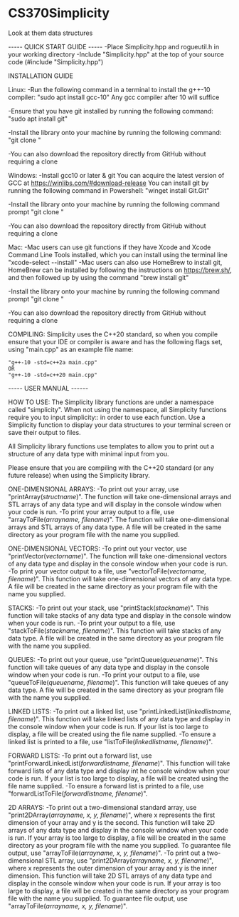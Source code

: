 # CS370Simplicity
Look at them data structures


----- QUICK START GUIDE -----
-Place Simplicity.hpp and rogueutil.h in your working directory
-Include "Simplicity.hpp" at the top of your source code (#include "Simplicity.hpp")

INSTALLATION GUIDE

Linux:
  -Run the following command in a terminal to install the g++-10 compiler:
    "sudo apt install gcc-10"
  Any gcc compiler after 10 will suffice
  
  -Ensure that you have git installed by running the following command:
    "sudo apt install git"
    
  -Install the library onto your machine by running the following command:
    "git clone <URL>"
  
  -You can also download the repository directly from GitHub without requiring a clone
  
Windows:
  -Install gcc10 or later & git
    You can acquire the latest version of GCC at https://winlibs.com/#download-release
  You can install git by running the following command in Powershell:
    "winget install Git.Git"
  
  -Install the library onto your machine by running the following command prompt
    "git clone <URL>"
  
  -You can also download the repository directly from GitHub without requiring a clone
  
  
Mac:
   -Mac users can use git functions if they have Xcode and Xcode Command Line Tools installed, which you can install using the terminal line "xcode-select --install"
   -Mac users can also use HomeBrew to install git, HomeBrew can be installed by following the instructions on https://brew.sh/, and then followed up by using the command "brew install git"
  
  -Install the library onto your machine by running the following command prompt
    "git clone <URL>"
  
  -You can also download the repository directly from GitHub without requiring a clone
  
COMPILING:
  Simplicity uses the C++20 standard, so when you compile ensure that your IDE or compiler is aware and has the following flags set, using "main.cpp" as an example file name:

    "g++-10 -std=c++2a main.cpp"
    OR
    "g++-10 -std=c++20 main.cpp"
  
----- USER MANUAL ------
  
HOW TO USE:
  The Simplicity library functions are under a namespace called "simplicity". When not using the namespace, all Simplicity functions require you to input simplicity::<function> in order to use each function. Use a Simplicity function to display your data structures to your terminal screen or save their output to files.
  
  All Simplicity library functions use templates to allow you to print out a structure of any data type with minimal input from you.
  
  Please ensure that you are compiling with the C++20 standard (or any future release) when using the Simplicity library.
  
  ONE-DIMENSIONAL ARRAYS:
    -To print out your array, use "printArray(_structname_)". The function will take one-dimensional arrays and STL arrays of any data type and will display in the console window when your code is run.
    -To print your array output to a file, use "arrayToFile(_arrayname, filename_)". The function will take one-dimensional arrays and STL arrays of any data type. A file will be created in the same directory as your program file with the name you supplied.
  
  ONE-DIMENSIONAL VECTORS:
    -To print out your vector, use "printVector(_vectorname_)". The function will take one-dimensional vectors of any data type and display in the console window when your code is run.
    -To print your vector output to a file, use "vectorToFile(_vectorname, filename_)". This function will take one-dimensional vectors of any data type. A file will be created in the same directory as your program file with the name you supplied.
  
  STACKS:
    -To print out your stack, use "printStack(_stackname_)". This function will take stacks of any data type and display in the console window when your code is run.
    -To print your output to a file, use "stackToFile(_stackname, filename_)". This function will take stacks of any data type. A file will be created in the same directory as your program file with the name you supplied.
  
  QUEUES:
    -To print out your queue, use "printQueue(_queuename_)". This function will take queues of any data type and display in the console window when your code is run.
    -To print your output to a file, use "queueToFile(_queuename, filename_)". This function will take queues of any data type. A file will be created in the same directory as your program file with the name you supplied.
  
  LINKED LISTS:
    -To print out a linked list, use "printLinkedList(_linkedlistname, filename_)". This function will take linked lists of any data type and display in the console window when your code is run. If your list is too large to display, a file will be created using the file name supplied.
    -To ensure a linked list is printed to a file, use "listToFile(_linkedlistname, filename_)".
  
  FORWARD LISTS:
    -To print out a forward list, use "printForwardLinkedList(_forwardlistname, filename_)". This function will take forward lists of any data type and display int he console window when your code is run. If your list is too large to display, a file will be created using the file name supplied.
    -To ensure a forward list is printed to a file, use "forwardListToFile(_forwardlistname, filename_)".
  
  2D ARRAYS:
    -To print out a two-dimensional standard array, use "print2DArray(_arrayname, x, y, filename_)", where x represents the first dimension of your array and y is the second. This function will take 2D arrays of any data type and display in the console window when your code is run. If your array is too large to display, a file will be created in the same directory as your program file with the name you supplied. To guarantee file output, use "arrayToFile(_arrayname, x, y, filename_)".
    -To print out a two-dimensional STL array, use "print2DArray(_arrayname, x, y, filename_)", where x represents the outer dimension of your array and y is the inner dimension. This function will take 2D STL arrays of any data type and display in the console window when your code is run. If your array is too large to display, a file will be created in the same directory as your program file with the name you supplied. To guarantee file output, use "arrayToFile(_arrayname, x, y, filename_)".

